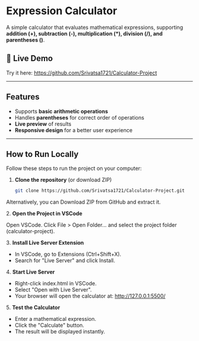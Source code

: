 # Expression Calculator 

A simple calculator that evaluates mathematical expressions, supporting **addition (+), subtraction (-), multiplication (*), division (/), and parentheses ()**.

## 🔹 Live Demo
Try it here: https://github.com/Srivatsa1721/Calculator-Project

---

##  Features
 - Supports **basic arithmetic operations**  
 - Handles **parentheses** for correct order of operations  
 - **Live preview** of results  
 - **Responsive design** for a better user experience  

---

##  How to Run Locally
Follow these steps to run the project on your computer:

1. **Clone the repository** (or download ZIP)
   ```sh
   git clone https://github.com/Srivatsa1721/Calculator-Project.git
Alternatively, you can Download ZIP from GitHub and extract it.

2️. **Open the Project in VSCode**

Open VSCode.
Click File > Open Folder... and select the project folder (calculator-project).

3️. **Install Live Server Extension**

- In VSCode, go to Extensions (Ctrl+Shift+X).
- Search for "Live Server" and click Install.

4️. **Start Live Server**

- Right-click index.html in VSCode.
- Select "Open with Live Server".
- Your browser will open the calculator at: http://127.0.0.1:5500/

5️. **Test the Calculator**

- Enter a mathematical expression.
- Click the "Calculate" button.
- The result will be displayed instantly.
